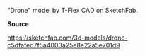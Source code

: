 "Drone" model by T-Flex CAD on SketchFab.

**Source**

https://sketchfab.com/3d-models/drone-c5dfafed7f5a4003a25e8e22a5e701d9
